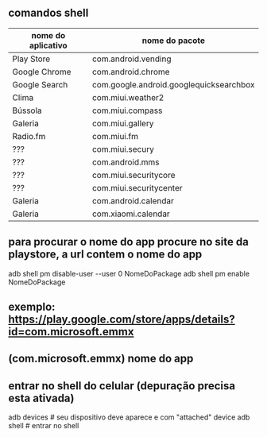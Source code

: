 ## comandos shell

| nome do aplicativo | nome do pacote                              |
|--------------------|---------------------------------------------|
| Play Store         | com.android.vending                         |
| Google Chrome      | com.android.chrome                          |
| Google Search      | com.google.android.googlequicksearchbox     |
| Clima              | com.miui.weather2                           |
| Bússola            | com.miui.compass                            |
| Galeria            | com.miui.gallery                            |
| Radio.fm           | com.miui.fm                                 |
| ???                | com.miui.secury                             |
| ???                | com.android.mms                             |
| ???                | com.miui.securitycore                       |
| ???                | com.miui.securitycenter                     |
| Galeria            | com.android.calendar                        |
| Galeria            | com.xiaomi.calendar                         |

## para procurar o nome do app procure no site da playstore, a url contem o nome do app
adb shell pm disable-user --user 0 NomeDoPackage
adb shell pm enable NomeDoPackage

## exemplo: https://play.google.com/store/apps/details?id=com.microsoft.emmx 
## (com.microsoft.emmx) nome do app

## entrar no shell do celular (depuração precisa esta ativada)
adb devices # seu dispositivo deve aparece e com "attached" device
adb shell   # entrar no shell
